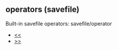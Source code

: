 ## operators (savefile)


Built-in savefile operators:
savefile/operator
*   [\<\<](/savefile/operator/%3c%3c)
*   [\>\>](/savefile/operator/%3e%3e)